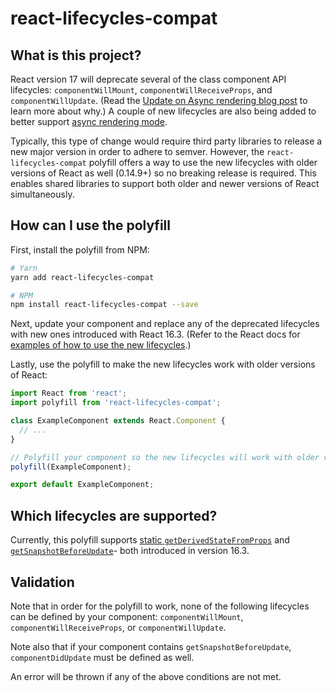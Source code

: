 # react-lifecycles-compat

## What is this project?

React version 17 will deprecate several of the class component API lifecycles: `componentWillMount`, `componentWillReceiveProps`, and `componentWillUpdate`. (Read the [Update on Async rendering blog post](https://reactjs.org/blog/2018/03/27/update-on-async-rendering.html) to learn more about why.) A couple of new lifecycles are also being added to better support [async rendering mode](https://reactjs.org/blog/2018/03/01/sneak-peek-beyond-react-16.html).

Typically, this type of change would require third party libraries to release a new major version in order to adhere to semver. However, the `react-lifecycles-compat` polyfill offers a way to use the new lifecycles with older versions of React as well (0.14.9+) so no breaking release is required. This enables shared libraries to support both older and newer versions of React simultaneously.

## How can I use the polyfill

First, install the polyfill from NPM:
```sh
# Yarn
yarn add react-lifecycles-compat

# NPM
npm install react-lifecycles-compat --save
```

Next, update your component and replace any of the deprecated lifecycles with new ones introduced with React 16.3. (Refer to the React docs for [examples of how to use the new lifecycles](https://reactjs.org/blog/2018/03/27/update-on-async-rendering.html).)

Lastly, use the polyfill to make the new lifecycles work with older versions of React:
```js
import React from 'react';
import polyfill from 'react-lifecycles-compat';

class ExampleComponent extends React.Component {
  // ...
}

// Polyfill your component so the new lifecycles will work with older versions of React:
polyfill(ExampleComponent);

export default ExampleComponent;
```

## Which lifecycles are supported?

Currently, this polyfill supports [static `getDerivedStateFromProps`](https://reactjs.org/docs/react-component.html#static-getderivedstatefromprops) and [`getSnapshotBeforeUpdate`](https://reactjs.org/docs/react-component.html#getsnapshotbeforeupdate)- both introduced in version 16.3.

## Validation

Note that in order for the polyfill to work, none of the following lifecycles can be defined by your component: `componentWillMount`, `componentWillReceiveProps`, or `componentWillUpdate`.

Note also that if your component contains `getSnapshotBeforeUpdate`, `componentDidUpdate` must be defined as well.

An error will be thrown if any of the above conditions are not met.